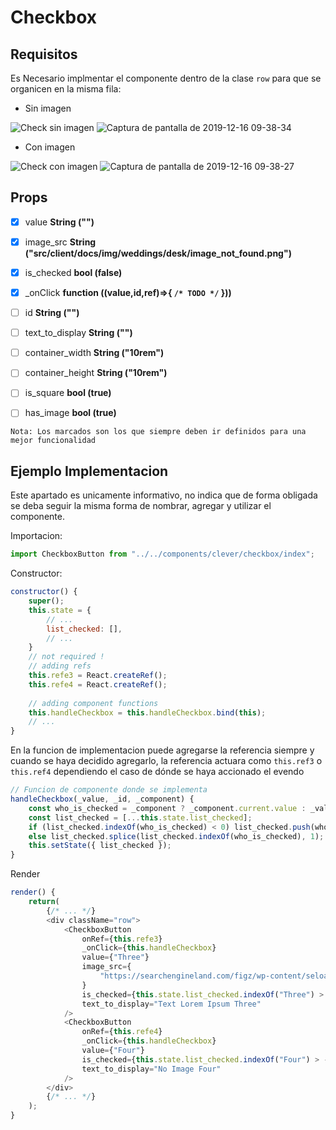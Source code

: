# Checkbox

## Requisitos

Es Necesario implmentar el componente dentro de la clase `row` para que se organicen en la misma fila:

- Sin imagen

![Check sin imagen](https://user-images.githubusercontent.com/45366419/70912145-53aa6500-1fe1-11ea-901c-2c02e1ea230c.png)
![Captura de pantalla de 2019-12-16 09-38-34](https://user-images.githubusercontent.com/45366419/70915455-dc2c0400-1fe7-11ea-9731-17bc1e495e50.png)


- Con imagen

![Check con imagen](https://user-images.githubusercontent.com/45366419/70912241-8c4a3e80-1fe1-11ea-99bf-de793048d658.png)
![Captura de pantalla de 2019-12-16 09-38-27](https://user-images.githubusercontent.com/45366419/70915444-d504f600-1fe7-11ea-8989-75983eddcc07.png)



## Props

- [x] value **String ("")**
- [x] image_src  **String ("src/client/docs/img/weddings/desk/image_not_found.png")**
- [x] is_checked  **bool (false)**
- [x] _onClick  **function ((value,id,ref)=>{ `/* TODO */` }))**
- [ ] id  **String ("")**
- [ ] text_to_display  **String ("")**
- [ ] container_width  **String ("10rem")**
- [ ] container_height  **String ("10rem")**
- [ ] is_square  **bool (true)**
- [ ] has_image  **bool (true)**


```
Nota: Los marcados son los que siempre deben ir definidos para una mejor funcionalidad
```

## Ejemplo Implementacion
Este apartado es unicamente informativo, no indica que de forma obligada se deba seguir la misma forma de nombrar, agregar y utilizar el componente.


Importacion:
```javascript
import CheckboxButton from "../../components/clever/checkbox/index";
```

Constructor:
```javascript
constructor() {
    super();
    this.state = {
        // ...
        list_checked: [],
        // ...
    }
    // not required !
    // adding refs
    this.refe3 = React.createRef();
    this.refe4 = React.createRef();
    
    // adding component functions
    this.handleCheckbox = this.handleCheckbox.bind(this);
    // ...
}

```

En la funcion de implementacion puede agregarse la referencia siempre y cuando se haya decidido agregarlo, la referencia actuara como `this.ref3` o `this.ref4` dependiendo el caso de dónde se haya accionado el evendo
```javascript
// Funcion de componente donde se implementa
handleCheckbox(_value, _id, _component) {
    const who_is_checked = _component ? _component.current.value : _value ? _value : "";
    const list_checked = [...this.state.list_checked];
    if (list_checked.indexOf(who_is_checked) < 0) list_checked.push(who_is_checked);
    else list_checked.splice(list_checked.indexOf(who_is_checked), 1);
    this.setState({ list_checked });
}
```

Render
```javascript
render() {
    return(
        {/* ... */}
        <div className="row">
            <CheckboxButton
                onRef={this.refe3}
                _onClick={this.handleCheckbox}
                value={"Three"}
                image_src={
                    "https://searchengineland.com/figz/wp-content/seloads/2016/01/bing-new-logo-1920.jpg"
                }
                is_checked={this.state.list_checked.indexOf("Three") > -1}
                text_to_display="Text Lorem Ipsum Three"
            />
            <CheckboxButton
                onRef={this.refe4}
                _onClick={this.handleCheckbox}
                value={"Four"}
                is_checked={this.state.list_checked.indexOf("Four") > -1}
                text_to_display="No Image Four"
            />
        </div>
        {/* ... */}
    );
}
```
